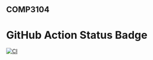 ## COMP3104

# GitHub Action Status Badge
[![CI](https://github.com/HansonBK/COMP3104/actions/workflows/ci.yml/badge.svg)](https://github.com/HansonBK/COMP3104/actions/workflows/ci.yml)
